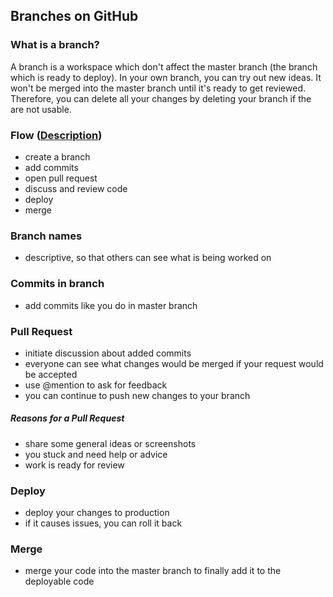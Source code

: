 ## Branches on GitHub
### What is a branch?
A branch is a workspace which don't affect the master branch (the branch which is ready to deploy).
In your own branch, you can try out new ideas. It won't be merged into the master branch until it's ready to get reviewed.
Therefore, you can delete all your changes by deleting your branch if the are not usable.

### Flow ([Description](https://guides.github.com/introduction/flow/))
- create a branch
- add commits
- open pull request
- discuss and review code
- deploy
- merge

### Branch names
- descriptive, so that others can see what is being worked on

### Commits in branch
- add commits like you do in master branch

### Pull Request
- initiate discussion about added commits
- everyone can see what changes would be merged if your request would be accepted
- use @mention to ask for feedback
- you can continue to push new changes to your branch

##### Reasons for a Pull Request
- share some general ideas or screenshots
- you stuck and need help or advice
- work is ready for review

### Deploy
- deploy your changes to production
- if it causes issues, you can roll it back

### Merge
- merge your code into the master branch to finally add it to the deployable code
